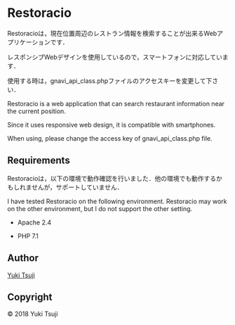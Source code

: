 Restoracio
====
Restoracioは，現在位置周辺のレストラン情報を検索することが出来るWebアプリケーションです．

レスポンシブWebデザインを使用しているので，スマートフォンに対応しています．

使用する時は，gnavi_api_class.phpファイルのアクセスキーを変更して下さい．

Restoracio is a web application that can search restaurant information near the current position.

Since it uses responsive web design, it is compatible with smartphones.

When using, please change the access key of gnavi_api_class.php file.

## Requirements
Restoracioは，以下の環境で動作確認を行いました．他の環境でも動作するかもしれませんが，サポートしていません．

I have tested Restoracio on the following environment. Restoracio may work on the other environment, but I do not support the other setting.

+ Apache 2.4

+ PHP 7.1

## Author
[Yuki Tsuji](https://github.com/coils)

## Copyright
© 2018 Yuki Tsuji
